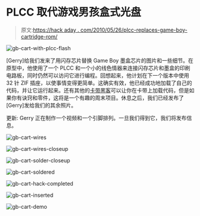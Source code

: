 # PLCC 取代游戏男孩盒式光盘

> 原文:[https://hack aday . com/2010/05/26/plcc-replaces-game-boy-cartridge-rom/](https://hackaday.com/2010/05/26/plcc-replaces-game-boy-cartridge-rom/)

![](../Images/2c2fc784e430a0ca6fd6a3fe2568581f.png "gb-cart-with-plcc-flash")

[Gerry]给我们发来了用闪存芯片替换 Game Boy 墨盒芯片的图片和一些细节。在原型中，他使用了一个 PLCC 和一个小的线色情器来连接闪存芯片和墨盒的印刷电路板，同时仍然可以访问它进行编程。回想起来，他计划在下一个版本中使用 32 针 ZIF 插座，以使事情变得更简单。这确实有效，他已经成功地加载了自己的代码，并让它运行起来。还有其他的[卡带黑客](http://hackaday.com/2009/08/28/usb-gameboy-cart/)可以让你在卡带上加载代码，但是如果你有诀窍和零件，这将是一个有趣的周末项目。休息之后，我们已经发布了[Gerry]发给我们的其余照片。

更新: Gerry 正在制作一个视频和一个引脚排列。一旦我们得到它，我们将发布信息。

![](../Images/06635ed9ccce932fc2231373d8adacad.png "gb-cart-wires")

![](../Images/450ce2097fdf4a35b88e510cf2e75e67.png "gb-cart-wires-closeup")

![](../Images/bfc43dd5300bc5fbc8badd1b56d7e158.png "gb-cart-solder-closeup")

![](../Images/2681db75b460450b2ccbf3ff5ece8e0b.png "gb-cart-soldered")

![](../Images/709b4533bce550d80bbe07a6c5f5b99e.png "gb-cart-hack-completed")

![](../Images/88fd9a1d81040d94fb43254ab2afe390.png "gb-cart-inserted")

![](../Images/d4531853588823729dd0095968236278.png "gb-cart-demo")